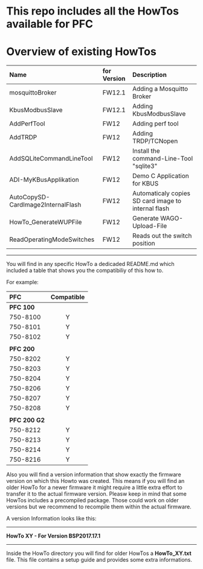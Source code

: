 # This repo includes all the HowTos available for PFC

# Overview of existing HowTos

| Name                               | for Version | Description |
| :--------------------------------- | :---------- | :---------- |
| mosquittoBroker                    | FW12.1 | Adding a Mosquitto Broker |
| KbusModbusSlave                    | FW12.1 | Adding KbusModbusSlave |
| AddPerfTool                        | FW12   | Adding perf tool |
| AddTRDP                            | FW12   | Adding TRDP/TCNopen |
| AddSQLiteCommandLineTool           | FW12   | Install the command-Line-Tool "sqlite3"|
| ADI-MyKBusApplikation              | FW12   | Demo C Application for KBUS |
| AutoCopySD-CardImage2InternalFlash | FW12   | Automaticaly copies SD card image to internal flash |
| HowTo_GenerateWUPFile              | FW12   | Generate WAGO-Upload-File |
| ReadOperatingModeSwitches          | FW12   | Reads out the switch position |

---

You will find in any specific HowTo a dedicaded README.md which included a table that shows you the compatibiliy
of this how to.

For example:

| PFC | Compatible |
|:-------------|:------------:|
| **PFC 100** | |
| 750-8100 | Y |
| 750-8101 | Y |
| 750-8102 | Y |
|  |  |
| **PFC 200** | |
| 750-8202 | Y |
| 750-8203 | Y |
| 750-8204 | Y |
| 750-8206 | Y |
| 750-8207 | Y |
| 750-8208 | Y |
|  |  |
| **PFC 200 G2** | |
| 750-8212 | Y |
| 750-8213 | Y |
| 750-8214 | Y |
| 750-8216 | Y |

Also you will find a version information that show exactly the firmware version on which this
Howto was created. This means if you will find an older HowTo for a newer firmware it might 
require a little extra effort to transfer it to the actual firmware version.
Pleasw keep in mind that some HowTos includes a precompiled package. Those could work on older versions but we recommend to recompile them within the actual firmware.

A version Information looks like this:


---
**HowTo XY - For Version BSP2017.17.1**

---

Inside the HowTo directory you will find for older HowTos a **HowTo_XY.txt** file. This file contains a setup guide and provides some extra informations.


